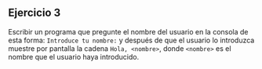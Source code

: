## Ejercicio 3

Escribir un programa que pregunte el nombre del usuario en la consola de esta forma: `Introduce tu nombre:` y después de que el usuario lo introduzca muestre por pantalla la cadena `Hola, <nombre>`, donde `<nombre>` es el nombre que el usuario haya introducido.